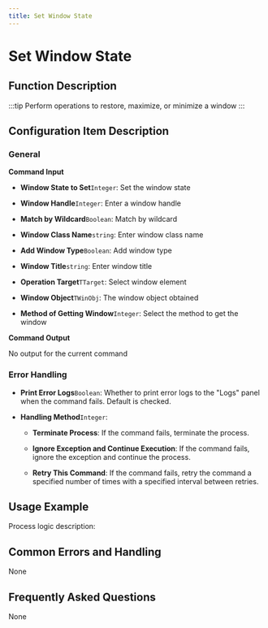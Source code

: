```yaml
---
title: Set Window State
---
```


# Set Window State

## Function Description

:::tip 
Perform operations to restore, maximize, or minimize a window
:::

## Configuration Item Description

### General

**Command Input**

- **Window State to Set**`Integer`: Set the window state

- **Window Handle**`Integer`: Enter a window handle

- **Match by Wildcard**`Boolean`: Match by wildcard

- **Window Class Name**`string`: Enter window class name

- **Add Window Type**`Boolean`: Add window type

- **Window Title**`string`: Enter window title

- **Operation Target**`TTarget`: Select window element

- **Window Object**`TWinObj`: The window object obtained

- **Method of Getting Window**`Integer`: Select the method to get the window


**Command Output**

No output for the current command


### Error Handling

- **Print Error Logs**`Boolean`: Whether to print error logs to the "Logs" panel when the command fails. Default is checked. 

- **Handling Method**`Integer`:

    - **Terminate Process**: If the command fails, terminate the process.

    - **Ignore Exception and Continue Execution**: If the command fails, ignore the exception and continue the process.

    - **Retry This Command**: If the command fails, retry the command a specified number of times with a specified interval between retries.

## Usage Example

Process logic description:

## Common Errors and Handling

None

## Frequently Asked Questions

None

